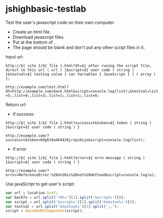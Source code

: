 # jshighbasic-testlab
Test the user's javascript code on their own computer.

- Create an html file.
- Download javascript files.
- Put <script src="test.lab.main.0.0.1.js"></script> at the bottom of <body>.
- The page should be blank and don't put any other script files in it.
  
Input url:
  
  `http://${ site }/${ file }.html?dt=${ after runing the script file, direct to this url ( url ) }&script=${ user code ( string ) }&testval=${ testing value [ var Variables { JavaScript } ] ( array ) };`

 `http://example.com/test.html?dt=http://example.com/back.html&script=console.log(list);&testval=list=5;,list=4;,list=3;,list=2;,list=1;,list=0;`

  Return url:
  
  - if success:
  
  `http://${ site }/${ file }.html?success=t&token=${ token ( string ) }&script=${ user code ( string ) }`
  
  `http://example.com/?success=t&token=69gbl8a4h4420jrspsksjo&script=console.log(list);`

  - if error
  
  `http://${ site }/${ file }.html?error=${ erro message ( string ) }&script=${ user code ( string ) }`
  
  `http://example.com/?error=ReferenceError:%20a%20is%20not%20defined&script=console.log(a);`

 
  Use javaScript to get user's script:
  
  ```js
  var url = location.href;
  var backTo = url.split('?dt=')[1].split('&script=')[0];
  var script = url.split('&script=')[1].split('&testval=')[0];
  var testval = url.split('&testval=')[1].split(';,');
  script = decodeURIComponent(script);
  ```
